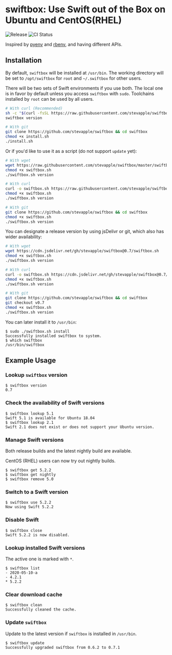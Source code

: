 # swiftbox: Use Swift out of the Box on Ubuntu and CentOS(RHEL)

![Release](https://img.shields.io/github/v/release/stevapple/swiftbox?logo=github) ![CI Status](https://github.com/stevapple/swiftbox/workflows/CI/badge.svg)

Inspired by [pyenv](https://github.com/pyenv/pyenv) and [rbenv](https://github.com/rbenv/rbenv), and having different APIs. 

## Installation

By default, `swiftbox` will be installed at `/usr/bin`. The working directory will be set to `/opt/swiftbox` for `root` and `~/.swiftbox` for other users. 

There will be two sets of Swift environments if you use both. The local one is in favor by default unless you access `swiftbox` with `sudo`. Toolchains installed by `root` can be used by all users. 

```bash
# With curl (Recommended)
sh -c "$(curl -fsSL https://raw.githubusercontent.com/stevapple/swiftbox/master/install.sh)"
swiftbox version

# With git
git clone https://github.com/stevapple/swiftbox && cd swiftbox
chmod +x install.sh
./install.sh
```

Or if you'd like to use it as a script (do not support `update` yet):

```bash
# With wget
wget https://raw.githubusercontent.com/stevapple/swiftbox/master/swiftbox.sh
chmod +x swiftbox.sh
./swiftbox.sh version

# With curl
curl -o swiftbox.sh https://raw.githubusercontent.com/stevapple/swiftbox/master/swiftbox.sh
chmod +x swiftbox.sh
./swiftbox.sh version

# With git
git clone https://github.com/stevapple/swiftbox && cd swiftbox
chmod +x swiftbox.sh
./swiftbox.sh version
```

You can designate a release version by using jsDelivr or git, which also has wider availability:

```bash
# With wget
wget https://cdn.jsdelivr.net/gh/stevapple/swiftbox@0.7/swiftbox.sh
chmod +x swiftbox.sh
./swiftbox.sh version

# With curl
curl -o swiftbox.sh https://cdn.jsdelivr.net/gh/stevapple/swiftbox@0.7/swiftbox.sh
chmod +x swiftbox.sh
./swiftbox.sh version

# With git
git clone https://github.com/stevapple/swiftbox && cd swiftbox
git checkout v0.7
chmod +x swiftbox.sh
./swiftbox.sh version
```

You can later install it to `/usr/bin`:

```shell
$ sudo ./swiftbox.sh install
Successfully installed swiftbox to system.
$ which swiftbox
/usr/bin/swiftbox
```

## Example Usage

### Lookup `swiftbox` version

```shell
$ swiftbox version
0.7
```

### Check the availability of Swift versions

```shell
$ swiftbox lookup 5.1
Swift 5.1 is available for Ubuntu 18.04
$ swiftbox lookup 2.1
Swift 2.1 does not exist or does not support your Ubuntu version. 
```

### Manage Swift versions

Both release builds and the latest nightly build are available. 

CentOS (RHEL) users can now try out nightly builds.

```shell
$ swiftbox get 5.2.2
$ swiftbox get nightly
$ swiftbox remove 5.0
```

### Switch to a Swift version

```shell
$ swiftbox use 5.2.2
Now using Swift 5.2.2 
```

### Disable Swift

```shell
$ swiftbox close
Swift 5.2.2 is now disabled. 
```

### Lookup installed Swift versions

The active one is marked with `*`. 

```shell
$ swiftbox list
- 2020-05-10-a
- 4.2.1
* 5.2.2
```

### Clear download cache

```shell
$ swiftbox clean
Successfully cleaned the cache. 
```

### Update `swiftbox`

Update to the latest version if `swiftbox` is installed in `/usr/bin`. 

```shell
$ swiftbox update
Successfully upgraded swiftbox from 0.6.2 to 0.7.1
```